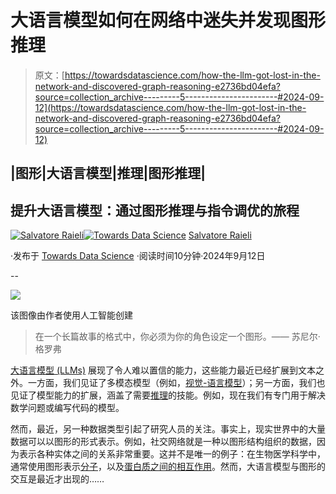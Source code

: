# 大语言模型如何在网络中迷失并发现图形推理

> 原文：[https://towardsdatascience.com/how-the-llm-got-lost-in-the-network-and-discovered-graph-reasoning-e2736bd04efa?source=collection_archive---------5-----------------------#2024-09-12](https://towardsdatascience.com/how-the-llm-got-lost-in-the-network-and-discovered-graph-reasoning-e2736bd04efa?source=collection_archive---------5-----------------------#2024-09-12)

## |图形|大语言模型|推理|图形推理|

## 提升大语言模型：通过图形推理与指令调优的旅程

[](https://salvatore-raieli.medium.com/?source=post_page---byline--e2736bd04efa--------------------------------)[![Salvatore Raieli](../Images/6bb4520e2df40d20283e7283141b5e06.png)](https://salvatore-raieli.medium.com/?source=post_page---byline--e2736bd04efa--------------------------------)[](https://towardsdatascience.com/?source=post_page---byline--e2736bd04efa--------------------------------)[![Towards Data Science](../Images/a6ff2676ffcc0c7aad8aaf1d79379785.png)](https://towardsdatascience.com/?source=post_page---byline--e2736bd04efa--------------------------------) [Salvatore Raieli](https://salvatore-raieli.medium.com/?source=post_page---byline--e2736bd04efa--------------------------------)

·发布于 [Towards Data Science](https://towardsdatascience.com/?source=post_page---byline--e2736bd04efa--------------------------------) ·阅读时间10分钟·2024年9月12日

--

![](../Images/fd85685e726eb0e5b4ab19198729788d.png)

该图像由作者使用人工智能创建

> 在一个长篇故事的格式中，你必须为你的角色设定一个图形。—— 苏尼尔·格罗弗

[大语言模型 (LLMs)](https://github.com/SalvatoreRa/tutorial/blob/main/artificial%20intelligence/FAQ.md#:~:text=What%20is%20a%20Large%20Language%20Model%20(LLM)%3F) 展现了令人难以置信的能力，这些能力最近已经扩展到文本之外。一方面，我们见证了多模态模型（例如，[视觉-语言模型](https://huggingface.co/blog/vlms)）；另一方面，我们也见证了模型能力的扩展，涵盖了需要[推理](https://github.com/atfortes/Awesome-LLM-Reasoning)的技能。例如，现在我们有专门用于解决数学问题或编写代码的模型。

然而，最近，另一种数据类型引起了研究人员的关注。事实上，现实世界中的大量数据可以以图形的形式表示。例如，社交网络就是一种以图形结构组织的数据，因为表示各种实体之间的关系非常重要。这并不是唯一的例子：在生物医学科学中，通常使用图形表示[分子](https://en.wikipedia.org/wiki/Molecular_graph#:~:text=the%20following%20classical%20definition%20is,graph%20correspond%20to%20chemical%20bonds)，以及[蛋白质之间的相互作用](https://arxiv.org/abs/2404.10450)。然而，大语言模型与图形的交互是最近才出现的……
